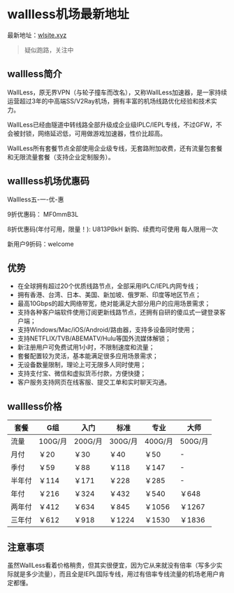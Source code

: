 # wallless机场最新地址

最新地址：[wlsite.xyz](https://wlsite.xyz)

> 疑似跑路，关注中

## wallless简介

WallLess，原无界VPN（与轮子撞车而改名），又称WallLess加速器，是一家持续运营超过3年的中高端SS/V2Ray机场，拥有丰富的机场线路优化经验和技术实力。

WallLess已经由隧道中转线路全部升级成企业级IPLC/IEPL专线，不过GFW，不会被封锁，网络延迟低，可用做游戏加速器，性价比超高。

WallLess所有套餐节点全部使用企业级专线，无套路附加收费，还有流量包套餐和无限流量套餐（支持企业定制服务）。

## wallless机场优惠码

Wallless五-一-优-惠

9折优惠码： MF0mmB3L 

8折优惠码(年付可用，限量！): U813PBkH 新购、续费均可使用 每人限用一次

新用户9折码：welcome

## 优势

<ul>
<li>在全球拥有超过20个优质线路节点，全部采用IPLC/IEPL内网专线；</li>
<li>拥有香港、台湾、日本、美国、新加坡、俄罗斯、印度等地区节点；</li>
<li>最高10Gbps的超大网络带宽，绝对能满足大部分用户的应用场景需求；</li>
<li>支持各种客户端软件使用订阅更新线路节点，还拥有自研的傻瓜式一键登录客户端；</li>
<li>支持Windows/Mac/iOS/Android/路由器，支持多设备同时使用；</li>
<li>支持NETFLIX/TVB/ABEMATV/Hulu等国外流媒体解锁；</li>
<li>新注册用户可免费试用1小时，不限制速度和流量；</li>
<li>套餐配置较为灵活，基本能满足很多应用场景需求；</li>
<li>无设备数量限制，理论上可无限多人同时使用；</li>
<li>支持支付宝、微信和虚拟货币付款，方便快捷；</li>
<li>客户服务支持网页在线客服、提交工单和实时聊天沟通。</li>
</ul>

## wallless价格

|套餐|G组|入门|标准|专业|大师|
|----|----|----|----|----|----|
|流量|100G/月|200G/月|300G/月|400G/月|500G/月|
|月付|￥20|￥30|￥40|￥50|-|
|季付|￥59|￥88|￥118|￥147|-|
|半年付|￥114|￥171|￥228|￥285|-|
|年付|￥216|￥324|￥432|￥540|￥648|
|两年付|￥412|￥634|￥845|￥1056|￥1267|
|三年付|￥612|￥918|￥1224|￥1530|￥1836|

## 注意事项

虽然WallLess看着价格稍贵，但其实很便宜，因为它从来就没有倍率（写多少实际就是多少流量），而且全是IEPL国际专线，用过有倍率专线流量的机场老用户肯定都懂。
